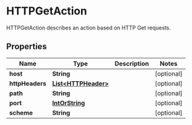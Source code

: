 

# HTTPGetAction

HTTPGetAction describes an action based on HTTP Get requests.
## Properties

Name | Type | Description | Notes
------------ | ------------- | ------------- | -------------
**host** | **String** |  |  [optional]
**httpHeaders** | [**List&lt;HTTPHeader&gt;**](HTTPHeader.md) |  |  [optional]
**path** | **String** |  |  [optional]
**port** | [**IntOrString**](IntOrString.md) |  |  [optional]
**scheme** | **String** |  |  [optional]



